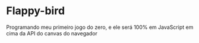 # Flappy-bird
Programando meu primeiro jogo do zero, e ele será 100% em JavaScript em cima da API do canvas do navegador
